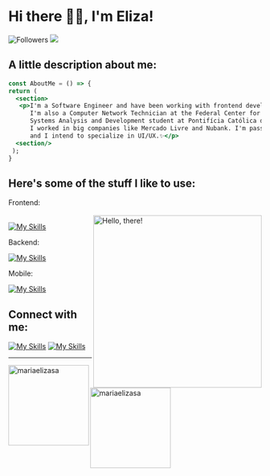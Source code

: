 <h1> Hi there 👩‍💻, I'm Eliza! </h1>
 
![Followers](https://img.shields.io/github/followers/mariaelizasa?style=social) ![](https://komarev.com/ghpvc/?username=mariaelizasa&style=flat-square&color=ff69b4)

<h2> A little description about me: </h2>

```jsx
const AboutMe = () => {
return (
  <section>
   <p>I'm a Software Engineer and have been working with frontend development for 4 years. 🌸
      I'm also a Computer Network Technician at the Federal Center for Technological Education of Minas Gerais and
      Systems Analysis and Development student at Pontifícia Católica de Minas Gerais. 📚
      I worked in big companies like Mercado Livre and Nubank. I'm passionate about design and user interface,
      and I intend to specialize in UI/UX.✨</p>
  <section/>
 );
}
```
<h2> Here's some of the stuff I like to use: </h2>
Frontend:
<br></br>
<a href="#">
<img src="https://user-images.githubusercontent.com/125878564/258871853-20e24ac8-354d-4ec0-8f25-ef158aec9420.gif" title="hello" width="335" height="343" align="right" alt="Hello, there!">
</a>


[![My Skills](https://skillicons.dev/icons?i=js,ts,html,css,react,redux,nextjs,angular,clojure,vite,jest,materialui,bootstrap,styledcomponents,sass&perline=8)](https://skillicons.dev)

Backend:

[![My Skills](https://skillicons.dev/icons?i=clojure,nodejs,express,aws,firebase,kafka&perline=7)](https://skillicons.dev)

Mobile:

[![My Skills](https://skillicons.dev/icons?i=react,flutter&perline=7)](https://skillicons.dev)

<h2> Connect with me: </h2>
<p></p>


[![My Skills](https://skillicons.dev/icons?i=linkedin)](https://www.linkedin.com/in/mariaelizasa/)
[![My Skills](https://skillicons.dev/icons?i=gmail)](mailto:eliza.sads@gmail.com)


<hr> </hr>
<img align="left" height="160px" src="https://github-readme-stats.vercel.app/api?username=mariaelizasa&show_icons=true&theme=material-palenight" alt="mariaelizasa" /><img align="left" height="160px" src="https://github-readme-stats.vercel.app/api/top-langs?username=mariaelizasa&show_icons=true&theme=material-palenight&locale=en&layout=compact" alt="mariaelizasa" />

